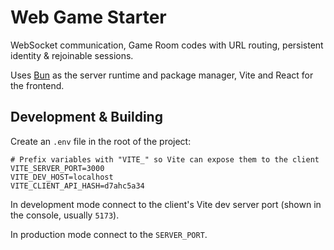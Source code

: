 # Web Game Starter

WebSocket communication, Game Room codes with URL routing, persistent identity & rejoinable sessions.

Uses [Bun](https://bun.sh/) as the server runtime and package manager, Vite and React for the frontend.

## Development & Building

Create an `.env` file in the root of the project:

```dotenv
# Prefix variables with "VITE_" so Vite can expose them to the client
VITE_SERVER_PORT=3000
VITE_DEV_HOST=localhost
VITE_CLIENT_API_HASH=d7ahc5a34
```

In development mode connect to the client's Vite dev server port (shown in the console, usually `5173`).

In production mode connect to the `SERVER_PORT`.
